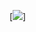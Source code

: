 [<img src="https://cdn.discordapp.com/attachments/839238762705322114/939763866546618388/unknown.png">]
